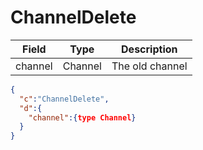 # ChannelDelete

| Field | Type | Description |
| --- | --- | --- |
| channel | Channel | The old channel |

```json
{
  "c":"ChannelDelete",
  "d":{
    "channel":{type Channel}
  }
}
```